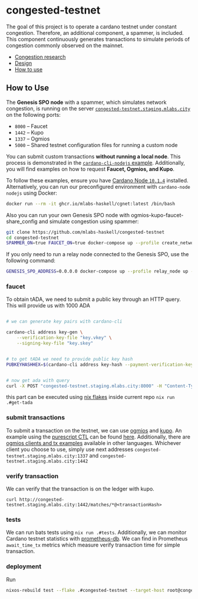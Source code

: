 # congested-testnet
The goal of this project is to operate a cardano testnet under constant congestion. Therefore, an additional component, a spammer, is included. This component continuously generates transactions to simulate periods of congestion commonly observed on the mainnet.

- [Congestion research](./docs/congestion-statistics.md)
- [Design](./docs/design.md)
- [How to use](#how-to-use)
## How to Use

The **Genesis SPO node** with a spammer, which simulates network congestion, is running on the server [`congested-testnet.staging.mlabs.city`](http://congested-testnet.staging.mlabs.city) on the following ports:

- `8000` – Faucet  
- `1442` – Kupo  
- `1337` – Ogmios  
- `5000` – Shared testnet configuration files for running a custom node  

<!-- #### Submitting Custom Transactions -->

You can submit custom transactions **without running a local node**. This process is demonstrated in the [`cardano-cli-nodejs` example](./examples/get-ada-submit-tx.js). Additionally, you will find examples on how to request **Faucet, Ogmios, and Kupo**.  

To follow these examples, ensure you have [Cardano Node `10.1.4`](https://github.com/IntersectMBO/cardano-node/releases/tag/10.1.4) installed. Alternatively, you can run our preconfigured environment with `cardano-node nodejs` using Docker:

```bash
docker run --rm -it ghcr.io/mlabs-haskell/cgnet:latest /bin/bash
```  
Also you can run your own Genesis SPO node with ogmios-kupo-faucet-share_config and simulate congestion using spammer:

```bash
git clone https://github.com/mlabs-haskell/congested-testnet
cd congested-testnet
SPAMMER_ON=true FAUCET_ON=true docker-compose up --profile create_network up -d
```
If you only need to run a relay node connected to the Genesis SPO, use the following command:
```bash
GENESIS_SPO_ADDRESS=0.0.0.0 docker-compose up --profile relay_node up -d
```



### faucet
To obtain tADA, we need to submit a public key through an HTTP query. This will provide us with 1000 ADA
```bash

# we can generate key pairs with cardano-cli

cardano-cli address key-gen \
    --verification-key-file "key.vkey" \
    --signing-key-file "key.skey" 


# to get tADA we need to provide public key hash
PUBKEYHASHHEX=$(cardano-cli address key-hash --payment-verification-key-file "key.vkey")


# now get ada with query
curl -X POST "congested-testnet.staging.mlabs.city:8000" -H "Content-Type: application/json" -d "{\"pubKeyHashHex\": \"$PUBKEYHASHHEX\"}"
```
this part can be executed using [nix flakes](https://nixos.wiki/wiki/Flakes) inside current repo `nix run .#get-tada`

### submit transactions 
To submit a transaction on the testnet, we can use [ogmios](https://github.com/CardanoSolutions/ogmios) and [kupo](https://github.com/CardanoSolutions/kupo). An example using the [purescript CTL](https://github.com/Plutonomicon/cardano-transaction-lib) can be found [here](./examples/purescript-example/src/Example.purs). Additionally, there are [ogmios clients and tx examples](https://ogmios.dev/clients/) available in other languages. Whichever client you choose to use, simply use next addresses `congested-testnet.staging.mlabs.city:1337` and `congested-testnet.staging.mlabs.city:1442`

### verify transaction
We can verify that the transaction is on the ledger with kupo.
```
curl http://congested-testnet.staging.mlabs.city:1442/matches/*@<transactionHash>
```

### tests 
We can run bats tests using `nix run .#tests`. Additionally, we can monitor Cardano testnet statistics with [prometheus-db](http://congested-testnet.staging.mlabs.city:9090). We can find in Prometheus `await_time_tx` metrics which measure verify transaction time for simple transaction.


### deployment
Run

```bash
nixos-rebuild test --flake .#congested-testnet --target-host root@congested-testnet.staging.mlabs.city
```
